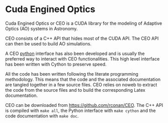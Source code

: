 Cuda Engined Optics
===================

Cuda Engined Optics or CEO is a CUDA library for the modeling of Adaptive Optics (AO) systems in Astronomy. 

CEO consists of a C++ API that hides most of the CUDA API. The CEO API can then be used to build AO simulations.

A CEO [python](http://rconan.github.io/CEO/) interface has also been developed and is usually the preferred way to interact with CEO functionalities. This high level interface has been written with Cython to preserve speed.

All the code has been written following the literate programming methodology. This means that the code and the associated documentation are tangled together in a few source files. CEO relies on noweb to extract the code from the source files and to build the corresponding Latex documentation.

CEO can be downloaded from <https://github.com/rconan/CEO>.
The C++ API is compiled with `make all`, the Python interface with `make cython` and the code documentation with `make doc`.

